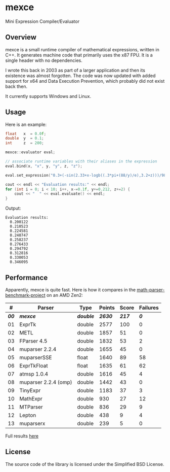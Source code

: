 # mexce 

Mini Expression Compiler/Evaluator

## Overview

mexce is a small runtime compiler of mathematical expressions, written in C++. It generates machine code that primarily uses the x87 FPU.
It is a single header with no dependencies.

I wrote this back in 2003 as part of a larger application and then its existence was almost forgotten. The code was now updated with added support for x64 and Data Execution Prevention, which probably did not exist back then.

It currently supports Windows and Linux.

## Usage

Here is an example:

```cpp
float   x  = 0.0f;
double  y  = 0.1;
int     z  = 200;

mexce::evaluator eval;

// associate runtime variables with their aliases in the expression
eval.bind(x, "x", y, "y", z, "z");

eval.set_expression("0.3+(-sin(2.33+x-logb((.3*pi+(88/y)/e),3.2+z)))/988.472e-02");

cout << endl << "Evaluation results:" << endl;
for (int i = 0; i < 10; i++, x-=0.1f, y+=0.212, z+=2) {
    cout << "  " << eval.evaluate() << endl;
}
```

Output:
```
Evaluation results:
  0.200122
  0.210523
  0.224581
  0.240747
  0.258237
  0.276433
  0.294792
  0.312816
  0.330053
  0.346095
```

## Performance

Apparently, mexce is quite fast.
Here is how it compares in the [math-parser-benchmark-project](https://github.com/ArashPartow/math-parser-benchmark-project) on an AMD Zen2:


| #       |Parser               |  Type      |     Points | Score   |Failures
  --------|---------------------|------------|------------|---------|--------
  ***00***|***mexce***          |***double***|  ***2630***|***217***|***0***
  01      | ExprTk              |   double   |        2577|    100  |   0
  02      | METL                |   double   |        1857|     51  |   0
  03      | FParser 4.5         |   double   |        1832|     53  |   2
  04      | muparser 2.2.4      |   double   |        1655|     45  |   0
  05      | muparserSSE         |   float    |        1640|     89  |  58
  06      | ExprTkFloat         |   float    |        1635|     61  |  62
  07      | atmsp 1.0.4         |   double   |        1616|     45  |   4
  08      | muparser 2.2.4 (omp)|   double   |        1442|     43  |   0
  09      | TinyExpr            |   double   |        1183|     37  |   3
  10      | MathExpr            |   double   |         930|     27  |  12
  11      | MTParser            |   double   |         836|     29  |   9
  12      | Lepton              |   double   |         438|      9  |   4
  13      | muparserx           |   double   |         239|      5  |   0

Full results [here](https://github.com/imakris/mexce/blob/master/bench_expr_all_results.txt)

## License

The source code of the library is licensed under the Simplified BSD License.
